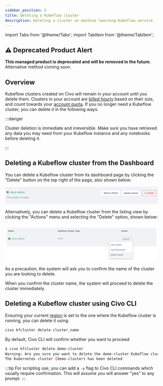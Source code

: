 ```yaml
---
sidebar_position: 5
title: Deleting a Kubeflow cluster
description: Deleting a cluster on machine learning Kubeflow service
---
```


import Tabs from '@theme/Tabs';
import TabItem from '@theme/TabItem';

<head>
  <title>Deleting a Kubeflow cluster | Civo Documentation</title>
</head>

## ⚠️ Deprecated Product Alert

**This managed product is deprecated and will be removed in the future.** Alternative method coming soon.

## Overview

Kubeflow clusters created on Civo will remain in your account until you delete them. Clusters in your account are [billed hourly](../account/billing.md) based on their size, and count towards your [account quota](../account/quota.md). If you no longer need a Kubeflow cluster, you can delete it in the following ways.

:::danger

Cluster deletion is immediate and irreversible. Make sure you have retrieved any data you may need from your Kubeflow instance and any notebooks before deleting it.

:::

<Tabs groupId="delete-cluster">

<TabItem value="dashboard" label="Dashboard">

## Deleting a Kubeflow cluster from the Dashboard

You can delete a Kubeflow cluster from its dashboard page by clicking the "Delete" button on the top right of the page, also shown below:

![Delete a cluster from the dashboard](images/delete-kubeflow-cluster.png)

Alternatively, you can delete a Kubeflow cluster from the listing view by clicking the "Actions" menu and selecting the "Delete" option, shown below:

![Delete a cluster from the listing on the dashboard](images/delete-kubeflow-cluster-listing-view.png)

As a precaution, the system will ask you to confirm the name of the cluster you are looking to delete.

When you confirm the cluster name, the system will proceed to delete the cluster immediately.

</TabItem>

<TabItem value="cli" label="Civo CLI">

## Deleting a Kubeflow cluster using Civo CLI

Ensuring your current [region](../overview/regions.md) is set to the one where the Kubeflow cluster is running, you can delete it using:

```bash
civo kfcluster delete cluster_name
```

By default, Civo CLI will confirm whether you want to proceed:

```bash
$ civo kfcluster delete demo-cluster
Warning: Are you sure you want to delete the demo-cluster Kubeflow cluster (y/N) ? y
The Kubernetes cluster (demo-cluster) has been deleted
```

:::tip
For scripting use, you can add a `-y` flag to Civo CLI commands which usually require confirmation. This will assume you will answer "yes" to any prompt.
:::

</TabItem>
</Tabs>